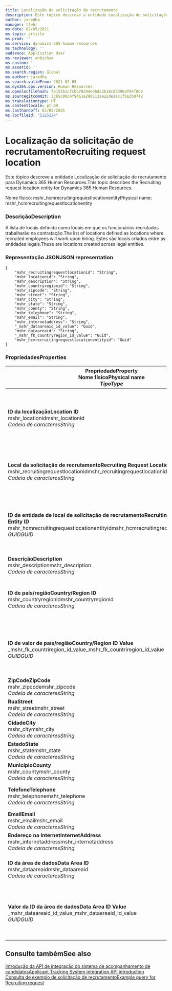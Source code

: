 ```yaml
---
title: Localização da solicitação de recrutamento
description: Este tópico descreve a entidade Localização de solicitação de recrutamento para Dynamics 365 Human Resources.
author: jaredha
manager: tfehr
ms.date: 02/05/2021
ms.topic: article
ms.prod: ''
ms.service: dynamics-365-human-resources
ms.technology: ''
audience: Application User
ms.reviewer: anbichse
ms.custom: ''
ms.assetid: ''
ms.search.region: Global
ms.author: jaredha
ms.search.validFrom: 2021-02-05
ms.dyn365.ops.version: Human Resources
ms.openlocfilehash: fa153b1cfcbb70294ed6da3618c83396df04f8db
ms.sourcegitcommit: 33b5c8bc4f9461e290513aa22de1ec1fba3b0742
ms.translationtype: HT
ms.contentlocale: pt-BR
ms.lasthandoff: 02/05/2021
ms.locfileid: "5125224"
---
```

# <a name="recruiting-request-location"></a><span data-ttu-id="19125-103">Localização da solicitação de recrutamento</span><span class="sxs-lookup"><span data-stu-id="19125-103">Recruiting request location</span></span>

<span data-ttu-id="19125-104">Este tópico descreve a entidade Localização de solicitação de recrutamento para Dynamics 365 Human Resources.</span><span class="sxs-lookup"><span data-stu-id="19125-104">This topic describes the Recruiting request location entity for Dynamics 365 Human Resources.</span></span>

<span data-ttu-id="19125-105">Nome físico: mshr_hcmrecruitingrequestlocationentity</span><span class="sxs-lookup"><span data-stu-id="19125-105">Physical name: mshr_hcmrecruitingrequestlocationentity</span></span>

### <a name="description"></a><span data-ttu-id="19125-106">Descrição</span><span class="sxs-lookup"><span data-stu-id="19125-106">Description</span></span>

<span data-ttu-id="19125-107">A lista de locais definida como locais em que os funcionários recrutados trabalharão na contratação.</span><span class="sxs-lookup"><span data-stu-id="19125-107">The list of locations defined as locations where recruited employees will work upon hiring.</span></span> <span data-ttu-id="19125-108">Estes são locais criados entre as entidades legais.</span><span class="sxs-lookup"><span data-stu-id="19125-108">These are locations created across legal entities.</span></span>

### <a name="json-representation"></a><span data-ttu-id="19125-109">Representação JSON</span><span class="sxs-lookup"><span data-stu-id="19125-109">JSON representation</span></span>

```
{
    "mshr_recruitingrequestlocationid": "String",
    "mshr_locationid": "String",
    "mshr_description": "String",
    "mshr_countryregionid": "String",
    "mshr_zipcode": "String",
    "mshr_street": "String",
    "mshr_city": "String",
    "mshr_state": "String",
    "mshr_county": "String",
    "mshr_telephone": "String",
    "mshr_email": "String",
    "mshr_internetaddress": "String",
    "_mshr_dataareaid_id_value": "Guid",
    "mshr_dataareaid": "String",
    "_mshr_fk_countryregion_id_value": "Guid",
    "mshr_hcmrecruitingrequestlocationentityid": "Guid"
}
```

### <a name="properties"></a><span data-ttu-id="19125-110">Propriedades</span><span class="sxs-lookup"><span data-stu-id="19125-110">Properties</span></span>

| <span data-ttu-id="19125-111">Propriedade</span><span class="sxs-lookup"><span data-stu-id="19125-111">Property</span></span><br><span data-ttu-id="19125-112">**Nome físico**</span><span class="sxs-lookup"><span data-stu-id="19125-112">**Physical name**</span></span><br><span data-ttu-id="19125-113">**_Tipo_**</span><span class="sxs-lookup"><span data-stu-id="19125-113">**_Type_**</span></span> | <span data-ttu-id="19125-114">Usar</span><span class="sxs-lookup"><span data-stu-id="19125-114">Use</span></span> | <span data-ttu-id="19125-115">Descrição</span><span class="sxs-lookup"><span data-stu-id="19125-115">Description</span></span> |
| --- | --- | --- |
| <span data-ttu-id="19125-116">**ID da localização**</span><span class="sxs-lookup"><span data-stu-id="19125-116">**Location ID**</span></span><br><span data-ttu-id="19125-117">mshr_locationid</span><span class="sxs-lookup"><span data-stu-id="19125-117">mshr_locationid</span></span><br><span data-ttu-id="19125-118">*Cadeia de caracteres*</span><span class="sxs-lookup"><span data-stu-id="19125-118">*String*</span></span> | <span data-ttu-id="19125-119">Gravação única</span><span class="sxs-lookup"><span data-stu-id="19125-119">Write-once</span></span><br><span data-ttu-id="19125-120">Obrigatório</span><span class="sxs-lookup"><span data-stu-id="19125-120">Required</span></span> | <span data-ttu-id="19125-121">O identificador gerado pelo sistema, legível pelo usuário, para o local de recrutamento.</span><span class="sxs-lookup"><span data-stu-id="19125-121">The system-generated, user-readable identifier for the recruiting location.</span></span> |
| <span data-ttu-id="19125-122">**Local da solicitação de recrutamento**</span><span class="sxs-lookup"><span data-stu-id="19125-122">**Recruiting Request Location**</span></span><br><span data-ttu-id="19125-123">mshr_recruitingrequestlocationid</span><span class="sxs-lookup"><span data-stu-id="19125-123">mshr_recruitingrequestlocationid</span></span><br><span data-ttu-id="19125-124">*Cadeia de caracteres*</span><span class="sxs-lookup"><span data-stu-id="19125-124">*String*</span></span> | <span data-ttu-id="19125-125">Gravação única</span><span class="sxs-lookup"><span data-stu-id="19125-125">Write-once</span></span><br><span data-ttu-id="19125-126">Obrigatório</span><span class="sxs-lookup"><span data-stu-id="19125-126">Required</span></span> | <span data-ttu-id="19125-127">Identificador exclusivo definido pelo usuário para o local de recrutamento.</span><span class="sxs-lookup"><span data-stu-id="19125-127">User-defined unique identifier for the recruiting location.</span></span> |
| <span data-ttu-id="19125-128">**ID de entidade de local de solicitação de recrutamento**</span><span class="sxs-lookup"><span data-stu-id="19125-128">**Recruiting Request Location Entity ID**</span></span><br><span data-ttu-id="19125-129">mshr_hcmrecruitingrequestlocationentityid</span><span class="sxs-lookup"><span data-stu-id="19125-129">mshr_hcmrecruitingrequestlocationentityid</span></span><br><span data-ttu-id="19125-130">*GUID*</span><span class="sxs-lookup"><span data-stu-id="19125-130">*GUID*</span></span> | <span data-ttu-id="19125-131">Somente leitura</span><span class="sxs-lookup"><span data-stu-id="19125-131">Read-only</span></span><br><span data-ttu-id="19125-132">Obrigatório</span><span class="sxs-lookup"><span data-stu-id="19125-132">Required</span></span> | <span data-ttu-id="19125-133">Identificador exclusivo gerado pelo sistema para o registro de local da solicitação de recrutamento.</span><span class="sxs-lookup"><span data-stu-id="19125-133">System-generated unique identifier for the recruiting request location record.</span></span> |
| <span data-ttu-id="19125-134">**Descrição**</span><span class="sxs-lookup"><span data-stu-id="19125-134">**Description**</span></span><br><span data-ttu-id="19125-135">mshr_description</span><span class="sxs-lookup"><span data-stu-id="19125-135">mshr_description</span></span><br><span data-ttu-id="19125-136">*Cadeia de caracteres*</span><span class="sxs-lookup"><span data-stu-id="19125-136">*String*</span></span> | <span data-ttu-id="19125-137">Ler/gravar</span><span class="sxs-lookup"><span data-stu-id="19125-137">Read/write</span></span><br><span data-ttu-id="19125-138">Obrigatório</span><span class="sxs-lookup"><span data-stu-id="19125-138">Required</span></span> | <span data-ttu-id="19125-139">Descrição da localização.</span><span class="sxs-lookup"><span data-stu-id="19125-139">Description of the location.</span></span> |
| <span data-ttu-id="19125-140">**ID de país/região**</span><span class="sxs-lookup"><span data-stu-id="19125-140">**Country/Region ID**</span></span><br><span data-ttu-id="19125-141">mshr_countryregionid</span><span class="sxs-lookup"><span data-stu-id="19125-141">mshr_countryregionid</span></span><br><span data-ttu-id="19125-142">*Cadeia de caracteres*</span><span class="sxs-lookup"><span data-stu-id="19125-142">*String*</span></span> | <span data-ttu-id="19125-143">Somente leitura</span><span class="sxs-lookup"><span data-stu-id="19125-143">Read-only</span></span><br><span data-ttu-id="19125-144">Opcional</span><span class="sxs-lookup"><span data-stu-id="19125-144">Optional</span></span> | <span data-ttu-id="19125-145">Especifica o país ou a região em que o candidato tem cidadania.</span><span class="sxs-lookup"><span data-stu-id="19125-145">Specifies the country or region where the candidate has citizenship.</span></span> |
| <span data-ttu-id="19125-146">**ID de valor de país/região**</span><span class="sxs-lookup"><span data-stu-id="19125-146">**Country/Region ID Value**</span></span><br><span data-ttu-id="19125-147">_mshr_fk_countriregion_id_value</span><span class="sxs-lookup"><span data-stu-id="19125-147">_mshr_fk_countriregion_id_value</span></span><br><span data-ttu-id="19125-148">*GUID*</span><span class="sxs-lookup"><span data-stu-id="19125-148">*GUID*</span></span> | <span data-ttu-id="19125-149">Somente leitura</span><span class="sxs-lookup"><span data-stu-id="19125-149">Read-only</span></span><br><span data-ttu-id="19125-150">Opcional</span><span class="sxs-lookup"><span data-stu-id="19125-150">Optional</span></span><br><span data-ttu-id="19125-151">Chave estrangeira: mshr_logisticaddresscountryregionentityid de mshr_logisticsaddresscountryregionentity</span><span class="sxs-lookup"><span data-stu-id="19125-151">Foreign key: mshr_logisticaddresscountryregionentityid of mshr_logisticsaddresscountryregionentity</span></span> | <span data-ttu-id="19125-152">O identificador exclusivo gerado pelo sistema do país/região do endereço.</span><span class="sxs-lookup"><span data-stu-id="19125-152">System-generated unique identifier of the country/region of the address.</span></span> |
| <span data-ttu-id="19125-153">**ZipCode**</span><span class="sxs-lookup"><span data-stu-id="19125-153">**ZipCode**</span></span><br><span data-ttu-id="19125-154">mshr_zipcode</span><span class="sxs-lookup"><span data-stu-id="19125-154">mshr_zipcode</span></span><br><span data-ttu-id="19125-155">*Cadeia de caracteres*</span><span class="sxs-lookup"><span data-stu-id="19125-155">*String*</span></span> | <span data-ttu-id="19125-156">Somente leitura</span><span class="sxs-lookup"><span data-stu-id="19125-156">Read-only</span></span><br><span data-ttu-id="19125-157">Opcional</span><span class="sxs-lookup"><span data-stu-id="19125-157">Optional</span></span> | <span data-ttu-id="19125-158">CEP/código postal.</span><span class="sxs-lookup"><span data-stu-id="19125-158">Zip/postal code.</span></span> |
| <span data-ttu-id="19125-159">**Rua**</span><span class="sxs-lookup"><span data-stu-id="19125-159">**Street**</span></span><br><span data-ttu-id="19125-160">mshr_street</span><span class="sxs-lookup"><span data-stu-id="19125-160">mshr_street</span></span><br><span data-ttu-id="19125-161">*Cadeia de caracteres*</span><span class="sxs-lookup"><span data-stu-id="19125-161">*String*</span></span> | <span data-ttu-id="19125-162">Somente leitura</span><span class="sxs-lookup"><span data-stu-id="19125-162">Read-only</span></span><br><span data-ttu-id="19125-163">Opcional</span><span class="sxs-lookup"><span data-stu-id="19125-163">Optional</span></span> | <span data-ttu-id="19125-164">Endereço.</span><span class="sxs-lookup"><span data-stu-id="19125-164">Street address.</span></span> |
| <span data-ttu-id="19125-165">**Cidade**</span><span class="sxs-lookup"><span data-stu-id="19125-165">**City**</span></span><br><span data-ttu-id="19125-166">mshr_city</span><span class="sxs-lookup"><span data-stu-id="19125-166">mshr_city</span></span><br><span data-ttu-id="19125-167">*Cadeia de caracteres*</span><span class="sxs-lookup"><span data-stu-id="19125-167">*String*</span></span> | <span data-ttu-id="19125-168">Somente leitura</span><span class="sxs-lookup"><span data-stu-id="19125-168">Read-only</span></span><br><span data-ttu-id="19125-169">Opcional</span><span class="sxs-lookup"><span data-stu-id="19125-169">Optional</span></span> | <span data-ttu-id="19125-170">Cidade.</span><span class="sxs-lookup"><span data-stu-id="19125-170">City.</span></span> |
| <span data-ttu-id="19125-171">**Estado**</span><span class="sxs-lookup"><span data-stu-id="19125-171">**State**</span></span><br><span data-ttu-id="19125-172">mshr_state</span><span class="sxs-lookup"><span data-stu-id="19125-172">mshr_state</span></span><br><span data-ttu-id="19125-173">*Cadeia de caracteres*</span><span class="sxs-lookup"><span data-stu-id="19125-173">*String*</span></span> | <span data-ttu-id="19125-174">Somente leitura</span><span class="sxs-lookup"><span data-stu-id="19125-174">Read-only</span></span><br><span data-ttu-id="19125-175">Opcional</span><span class="sxs-lookup"><span data-stu-id="19125-175">Optional</span></span> | <span data-ttu-id="19125-176">Estado ou província.</span><span class="sxs-lookup"><span data-stu-id="19125-176">State or province.</span></span> |
| <span data-ttu-id="19125-177">**Município**</span><span class="sxs-lookup"><span data-stu-id="19125-177">**County**</span></span><br><span data-ttu-id="19125-178">mshr_county</span><span class="sxs-lookup"><span data-stu-id="19125-178">mshr_county</span></span><br><span data-ttu-id="19125-179">*Cadeia de caracteres*</span><span class="sxs-lookup"><span data-stu-id="19125-179">*String*</span></span> | <span data-ttu-id="19125-180">Somente leitura</span><span class="sxs-lookup"><span data-stu-id="19125-180">Read-only</span></span><br><span data-ttu-id="19125-181">Opcional</span><span class="sxs-lookup"><span data-stu-id="19125-181">Optional</span></span> | <span data-ttu-id="19125-182">Município.</span><span class="sxs-lookup"><span data-stu-id="19125-182">County.</span></span> |
| <span data-ttu-id="19125-183">**Telefone**</span><span class="sxs-lookup"><span data-stu-id="19125-183">**Telephone**</span></span><br><span data-ttu-id="19125-184">mshr_telephone</span><span class="sxs-lookup"><span data-stu-id="19125-184">mshr_telephone</span></span><br><span data-ttu-id="19125-185">*Cadeia de caracteres*</span><span class="sxs-lookup"><span data-stu-id="19125-185">*String*</span></span> | <span data-ttu-id="19125-186">Ler/gravar</span><span class="sxs-lookup"><span data-stu-id="19125-186">Read/write</span></span><br><span data-ttu-id="19125-187">Opcional</span><span class="sxs-lookup"><span data-stu-id="19125-187">Optional</span></span> | <span data-ttu-id="19125-188">Número de telefone do local.</span><span class="sxs-lookup"><span data-stu-id="19125-188">Telephone number for the location.</span></span> |
| <span data-ttu-id="19125-189">**Email**</span><span class="sxs-lookup"><span data-stu-id="19125-189">**Email**</span></span><br><span data-ttu-id="19125-190">mshr_email</span><span class="sxs-lookup"><span data-stu-id="19125-190">mshr_email</span></span><br><span data-ttu-id="19125-191">*Cadeia de caracteres*</span><span class="sxs-lookup"><span data-stu-id="19125-191">*String*</span></span> | <span data-ttu-id="19125-192">Ler/gravar</span><span class="sxs-lookup"><span data-stu-id="19125-192">Read/write</span></span><br><span data-ttu-id="19125-193">Opcional</span><span class="sxs-lookup"><span data-stu-id="19125-193">Optional</span></span> | <span data-ttu-id="19125-194">Endereço de email.</span><span class="sxs-lookup"><span data-stu-id="19125-194">Email address.</span></span> |
| <span data-ttu-id="19125-195">**Endereço na Internet**</span><span class="sxs-lookup"><span data-stu-id="19125-195">**InternetAddress**</span></span><br><span data-ttu-id="19125-196">mshr_internetaddress</span><span class="sxs-lookup"><span data-stu-id="19125-196">mshr_internetaddress</span></span><br><span data-ttu-id="19125-197">*Cadeia de caracteres*</span><span class="sxs-lookup"><span data-stu-id="19125-197">*String*</span></span> | <span data-ttu-id="19125-198">Ler/gravar</span><span class="sxs-lookup"><span data-stu-id="19125-198">Read/write</span></span><br><span data-ttu-id="19125-199">Opcional</span><span class="sxs-lookup"><span data-stu-id="19125-199">Optional</span></span> | <span data-ttu-id="19125-200">URL do site do local.</span><span class="sxs-lookup"><span data-stu-id="19125-200">URL for the location website.</span></span> |
| <span data-ttu-id="19125-201">**ID da área de dados**</span><span class="sxs-lookup"><span data-stu-id="19125-201">**Data Area ID**</span></span><br><span data-ttu-id="19125-202">mshr_dataareaid</span><span class="sxs-lookup"><span data-stu-id="19125-202">mshr_dataareaid</span></span><br><span data-ttu-id="19125-203">*Cadeia de caracteres*</span><span class="sxs-lookup"><span data-stu-id="19125-203">*String*</span></span> | <span data-ttu-id="19125-204">Ler/gravar</span><span class="sxs-lookup"><span data-stu-id="19125-204">Read/write</span></span><br><span data-ttu-id="19125-205">Opcional</span><span class="sxs-lookup"><span data-stu-id="19125-205">Optional</span></span> | <span data-ttu-id="19125-206">Especifica a entidade legal (empresa).</span><span class="sxs-lookup"><span data-stu-id="19125-206">Specifies the legal entity (company).</span></span> |
| <span data-ttu-id="19125-207">**Valor da ID da área de dados**</span><span class="sxs-lookup"><span data-stu-id="19125-207">**Data Area ID Value**</span></span><br><span data-ttu-id="19125-208">_mshr_dataareaid_id_value</span><span class="sxs-lookup"><span data-stu-id="19125-208">_mshr_dataareaid_id_value</span></span><br><span data-ttu-id="19125-209">*GUID*</span><span class="sxs-lookup"><span data-stu-id="19125-209">*GUID*</span></span> | <span data-ttu-id="19125-210">Somente leitura</span><span class="sxs-lookup"><span data-stu-id="19125-210">Read-only</span></span><br><span data-ttu-id="19125-211">Opcional</span><span class="sxs-lookup"><span data-stu-id="19125-211">Optional</span></span><br><span data-ttu-id="19125-212">Chave estrangeira: cdm_companyid da entidade cdm_company</span><span class="sxs-lookup"><span data-stu-id="19125-212">Foreign key: cdm_companyid of cdm_company entity</span></span> | <span data-ttu-id="19125-213">Valor GUID gerado pelo sistema identificando a entidade legal (empresa).</span><span class="sxs-lookup"><span data-stu-id="19125-213">System-generated GUID value identifying the legal entity (company).</span></span> |

## <a name="see-also"></a><span data-ttu-id="19125-214">Consulte também</span><span class="sxs-lookup"><span data-stu-id="19125-214">See also</span></span>

[<span data-ttu-id="19125-215">Introdução da API de integração do sistema de acompanhamento de candidatos</span><span class="sxs-lookup"><span data-stu-id="19125-215">Applicant Tracking System integration API introduction</span></span>](hr-admin-integration-ats-api-introduction.md)<br>
[<span data-ttu-id="19125-216">Consulta de exemplo de solicitação de recrutamento</span><span class="sxs-lookup"><span data-stu-id="19125-216">Example query for Recruiting request</span></span>](hr-admin-integration-ats-api-recruiting-request-example-query.md)

